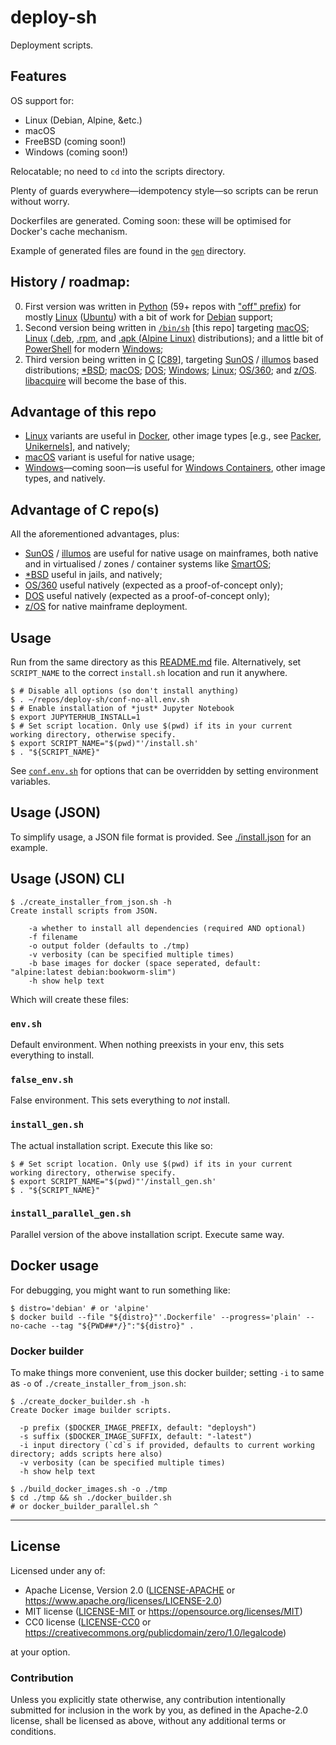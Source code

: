 deploy-sh
=========

Deployment scripts.

## Features

OS support for:

  - Linux (Debian, Alpine, &etc.)
  - macOS
  - FreeBSD (coming soon!)
  - Windows (coming soon!)

Relocatable; no need to `cd` into the scripts directory.

Plenty of guards everywhere—idempotency style—so scripts can be rerun without worry.

Dockerfiles are generated. Coming soon: these will be optimised for Docker's cache mechanism.

Example of generated files are found in the [`gen`](./gen) directory.

## History / roadmap:

  0. First version was written in [Python](https://en.wikipedia.org/wiki/Python_(programming_language)) (59+ repos with ["off" prefix](https://github.com/offscale?q=off&language=python)) for mostly [Linux](https://en.wikipedia.org/wiki/Linux) ([Ubuntu](https://en.wikipedia.org/wiki/Ubuntu)) with a bit of work for [Debian](https://en.wikipedia.org/wiki/Debian) support;
  1. Second version being written in [`/bin/sh`](https://en.wikipedia.org/wiki/Bourne_shell) [this repo] targeting [macOS](https://en.wikipedia.org/wiki/MacOS); [Linux](https://en.wikipedia.org/wiki/Linux) ([.deb](https://en.wikipedia.org/wiki/Deb_(file_format)), [.rpm](https://en.wikipedia.org/wiki/RPM_Package_Manager), and [.apk (Alpine Linux)](https://en.wikipedia.org/wiki/Alpine_Linux) distributions); and a little bit of [PowerShell](https://en.wikipedia.org/wiki/PowerShell#Scripting) for modern [Windows](https://en.wikipedia.org/wiki/Microsoft_Windows);
  2. Third version being written in [C](https://en.wikipedia.org/wiki/C_(programming_language)) [[C89](https://en.wikipedia.org/wiki/ANSI_C#C89)], targeting [SunOS](https://en.wikipedia.org/wiki/SunOS) / [illumos](https://en.wikipedia.org/wiki/Illumos) based distributions; [*BSD](https://en.wikipedia.org/wiki/Comparison_of_BSD_operating_systems); [macOS](https://en.wikipedia.org/wiki/MacOS); [DOS](https://en.wikipedia.org/wiki/Comparison_of_DOS_operating_systems); [Windows](https://en.wikipedia.org/wiki/Microsoft_Windows); [Linux](https://en.wikipedia.org/wiki/Linux); [OS/360](https://en.wikipedia.org/wiki/OS/360_and_successors); and [z/OS](https://en.wikipedia.org/wiki/Z/OS). [libacquire](https://github.com/offscale/libacquire) will become the base of this.

## Advantage of this repo

  - [Linux](https://en.wikipedia.org/wiki/Linux) variants are useful in [Docker](https://en.wikipedia.org/wiki/Docker_(software)), other image types [e.g., see [Packer](https://www.packer.io), [Unikernels](https://en.wikipedia.org/wiki/Unikernel)], and natively;
  - [macOS](https://en.wikipedia.org/wiki/MacOS) variant is useful for native usage;
  - [Windows](https://en.wikipedia.org/wiki/Microsoft_Windows)—coming soon—is useful for [Windows Containers](https://learn.microsoft.com/en-us/virtualization/windowscontainers/about/), other image types, and natively.

## Advantage of C repo(s)

All the aforementioned advantages, plus:

  - [SunOS](https://en.wikipedia.org/wiki/SunOS) / [illumos](https://en.wikipedia.org/wiki/Illumos) are useful for native usage on mainframes, both native and in virtualised / zones / container systems like [SmartOS](https://en.wikipedia.org/wiki/SmartOS);
  - [*BSD](https://en.wikipedia.org/wiki/Comparison_of_BSD_operating_systems) useful in jails, and natively;
  - [OS/360](https://en.wikipedia.org/wiki/OS/360_and_successors) useful natively (expected as a proof-of-concept only);
  - [DOS](https://en.wikipedia.org/wiki/Comparison_of_DOS_operating_systems) useful natively (expected as a proof-of-concept only);
  - [z/OS](https://en.wikipedia.org/wiki/Z/OS) for native mainframe deployment.

## Usage

Run from the same directory as this [README.md](README.md) file.
Alternatively, set `SCRIPT_NAME` to the correct `install.sh` location and run it anywhere.

    $ # Disable all options (so don't install anything)
    $ . ~/repos/deploy-sh/conf-no-all.env.sh
    $ # Enable installation of *just* Jupyter Notebook
    $ export JUPYTERHUB_INSTALL=1 
    $ # Set script location. Only use $(pwd) if its in your current working directory, otherwise specify.
    $ export SCRIPT_NAME="$(pwd)"'/install.sh'
    $ . "${SCRIPT_NAME}"

See [`conf.env.sh`](./conf.env.sh) for options that can be overridden by setting environment variables.

## Usage (JSON)

To simplify usage, a JSON file format is provided. See [./install.json](./install.json) for an example.

## Usage (JSON) CLI

    $ ./create_installer_from_json.sh -h
    Create install scripts from JSON.

        -a whether to install all dependencies (required AND optional)
        -f filename
        -o output folder (defaults to ./tmp)
        -v verbosity (can be specified multiple times)
        -b base images for docker (space seperated, default: "alpine:latest debian:bookworm-slim")
        -h show help text

Which will create these files:

### `env.sh`

Default environment. When nothing preexists in your env, this sets everything to install.

### `false_env.sh`

False environment. This sets everything to *not* install.

### `install_gen.sh`

The actual installation script. Execute this like so:
    
    $ # Set script location. Only use $(pwd) if its in your current working directory, otherwise specify.
    $ export SCRIPT_NAME="$(pwd)"'/install_gen.sh'
    $ . "${SCRIPT_NAME}"

### `install_parallel_gen.sh`

Parallel version of the above installation script. Execute same way.

## Docker usage

For debugging, you might want to run something like:

    $ distro='debian' # or 'alpine'
    $ docker build --file "${distro}"'.Dockerfile' --progress='plain' --no-cache --tag "${PWD##*/}":"${distro}" .

### Docker builder

To make things more convenient, use this docker builder; setting `-i` to same as `-o` of `./create_installer_from_json.sh`:

    $ ./create_docker_builder.sh -h
    Create Docker image builder scripts.

      -p prefix ($DOCKER_IMAGE_PREFIX, default: "deploysh")
      -s suffix ($DOCKER_IMAGE_SUFFIX, default: "-latest")
      -i input directory (`cd`s if provided, defaults to current working directory; adds scripts here also)
      -v verbosity (can be specified multiple times)
      -h show help text

    $ ./build_docker_images.sh -o ./tmp
    $ cd ./tmp && sh ./docker_builder.sh
    # or docker_builder_parallel.sh ^

<hr/>

## License

Licensed under any of:

- Apache License, Version 2.0 ([LICENSE-APACHE](LICENSE-APACHE) or <https://www.apache.org/licenses/LICENSE-2.0>)
- MIT license ([LICENSE-MIT](LICENSE-MIT) or <https://opensource.org/licenses/MIT>)
- CC0 license ([LICENSE-CC0](LICENSE-CC0) or <https://creativecommons.org/publicdomain/zero/1.0/legalcode>)

at your option.

### Contribution

Unless you explicitly state otherwise, any contribution intentionally submitted for inclusion in the work by you, as defined in the Apache-2.0 license, shall be licensed as above, without any additional terms or conditions.
